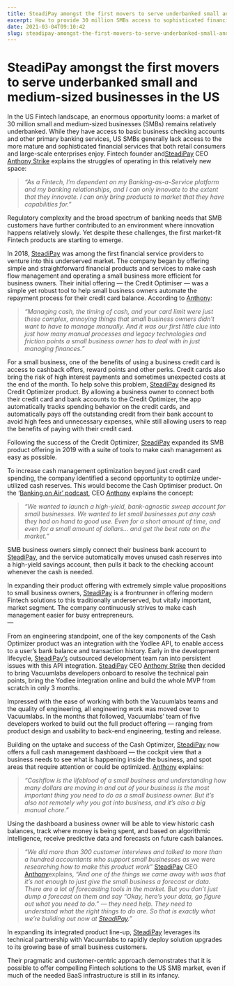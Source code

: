 ```yaml
---
title: SteadiPay amongst the first movers to serve underbanked small and medium-sized businesses in the US
excerpt: How to provide 30 million SMBs access to sophisticated financial products, and drive innovation? That’s the question SteadiPay asked, as it finds ways to bring modern Fintech offerings to this underserved market.
date: 2021-03-04T09:10:42
slug: steadipay-amongst-the-first-movers-to-serve-underbanked-small-and-medium-sized-businesses-in-the-us
---
```


# SteadiPay amongst the first movers to serve underbanked small and medium-sized businesses in the US

In the US Fintech landscape, an enormous opportunity looms: a market of 30 million small and medium-sized businesses (SMBs) remains relatively underbanked. While they have access to basic business checking accounts and other primary banking services, US SMBs generally lack access to the more mature and sophisticated financial services that both retail consumers and large-scale enterprises enjoy. Fintech founder and[SteadiPay](https://steadipay.com/) CEO [Anthony Strike](https://www.linkedin.com/in/anthony-strike-3316089/) explains the struggles of operating in this relatively new space:

> _“As a Fintech, I’m dependent on my Banking-as-a-Service platform and my banking relationships, and I can only innovate to the extent that they innovate. I can only bring products to market that they have capabilities for.”_

Regulatory complexity and the broad spectrum of banking needs that SMB customers have further contributed to an environment where innovation happens relatively slowly. Yet despite these challenges, the first market-fit Fintech products are starting to emerge.

In 2018, [SteadiPay](https://steadipay.com/) was among the first financial service providers to venture into this underserved market. The company began by offering simple and straightforward financial products and services to make cash flow management and operating a small business more efficient for business owners. Their initial offering —&nbsp;the Credit Optimiser — was a simple yet robust tool to help small business owners automate the repayment process for their credit card balance. According to [Anthony](https://www.linkedin.com/in/anthony-strike-3316089/):&nbsp;

> _“Managing cash, the timing of cash, and your card limit were just these complex, annoying things that small business owners didn’t want to have to manage manually. And it was our first little clue into just how many manual processes and legacy technologies and friction points a small business owner has to deal with in just managing finances.”_

For a small business, one of the benefits of using a business credit card is access to cashback offers, reward points and other perks. Credit cards also bring the risk of high interest payments and sometimes unexpected costs at the end of the month. To help solve this problem, [SteadiPay](https://steadipay.com/) designed its Credit Optimizer product. By allowing a business owner to connect both their credit card and bank accounts to the Credit Optimizer, the app automatically tracks spending behavior on the credit cards, and automatically pays off the outstanding credit from their bank account to avoid high fees and unnecessary expenses, while still allowing users to reap the benefits of paying with their credit card.

Following the success of the Credit Optimizer, [SteadiPay](https://steadipay.com/) expanded its SMB product offering in 2019 with a suite of tools to make cash management as easy as possible.

To increase cash management optimization beyond just credit card spending, the company identified a second opportunity to optimize under-utilized cash reserves. This would become the Cash Optimiser product. On the ‘[Banking on Air’ podcast](https://vacuumlabs.com/podcast), CEO [Anthony](https://www.linkedin.com/in/anthony-strike-3316089/) explains the concept:

> _“We wanted to launch a high-yield, bank-agnostic sweep account for small businesses. We wanted to let small businesses put any cash they had on hand to good use. Even for a short amount of time, and even for a small amount of dollars… and get the best rate on the market.”_

SMB business owners simply connect their business bank account to [SteadiPay](https://steadipay.com/), and the service automatically moves unused cash reserves into a high-yield savings account, then pulls it back to the checking account whenever the cash is needed.

In expanding their product offering with extremely simple value propositions to small business owners, [SteadiPay](https://steadipay.com/) is a frontrunner in offering modern Fintech solutions to this traditionally underserved, but vitally important, market segment. The company continuously strives to make cash management easier for busy entrepreneurs.  
—

From an engineering standpoint, one of the key components of the Cash Optimizer product was an integration with the Yodlee API, to enable access to a user’s bank balance and transaction history. Early in the development lifecycle, [SteadiPay’s](https://steadipay.com/) outsourced development team ran into persistent issues with this API integration. [SteadiPay](https://steadipay.com/) CEO [Anthony Strike](https://www.linkedin.com/in/anthony-strike-3316089/) then decided to bring Vacuumlabs developers onboard to resolve the technical pain points, bring the Yodlee integration online and build the whole MVP from scratch in only 3 months.

Impressed with the ease of working with both the Vacuumlabs teams and the quality of engineering, all engineering work was moved&nbsp;over to Vacuumlabs. In the months that followed, Vacuumlabs’ team of five developers worked to build out the full product offering — ranging from product design and usability to back-end engineering, testing and release.

Building on the uptake and success of the Cash Optimizer, [SteadiPay](https://steadipay.com/) now offers a full cash management dashboard — the cockpit view that a business needs to see what is happening inside the business, and spot areas that require attention or could be optimized. [Anthony](https://www.linkedin.com/in/anthony-strike-3316089/) explains:

> _“Cashflow is the lifeblood of a small business and understanding how many dollars are moving in and out of your business is the most important thing you need to do as a small business owner. But it’s also not remotely why you got into business, and it’s also a big manual chore.”_

Using the dashboard a business owner will be able to view historic cash balances, track where money is being spent, and based on algorithmic intelligence, receive predictive data and forecasts on future cash balances.&nbsp;

> _“We did more than 300 customer interviews and talked to more than a hundred accountants who support small businesses as we were researching how to make this product work”_ [SteadiPay](https://steadipay.com/) CEO [Anthony](https://www.linkedin.com/in/anthony-strike-3316089/)explains, _“And one of the things we came away with was that it’s not enough to just give the small business a forecast or data. There are a lot of forecasting tools in the market. But you don’t just dump a forecast on them and say “Okay, here’s your data, go figure out what you need to do.” — they need help. They need to understand what the right things to do are. So that is exactly what we’re building out now at_ [_SteadiPay_](https://steadipay.com/)_.”_

In expanding its integrated product line-up, [SteadiPay](https://steadipay.com/) leverages its technical partnership with Vacuumlabs to rapidly deploy solution upgrades to its growing base of small business customers.

Their pragmatic and customer-centric approach demonstrates that it is possible to offer compelling Fintech solutions to the US SMB market, even if much of the needed BaaS infrastructure is still in its infancy.


